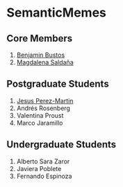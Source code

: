 # SemanticMemes

## Core Members
1. [Benjamin Bustos](https://www.dcc.uchile.cl/benjamin_bustos)
2. [Magdalena Saldaña](http://comunicaciones.uc.cl/personas/magdalena-saldana-villa/)

## Postgraduate Students
1. [Jesus Perez-Martin](https://users.dcc.uchile.cl/~jeperez/)
2. Andrés Rosenberg
3. Valentina Proust
4. Marco Jaramillo

## Undergraduate Students
1. Alberto Sara Zaror
2. Javiera Poblete
3. Fernando Espinoza
